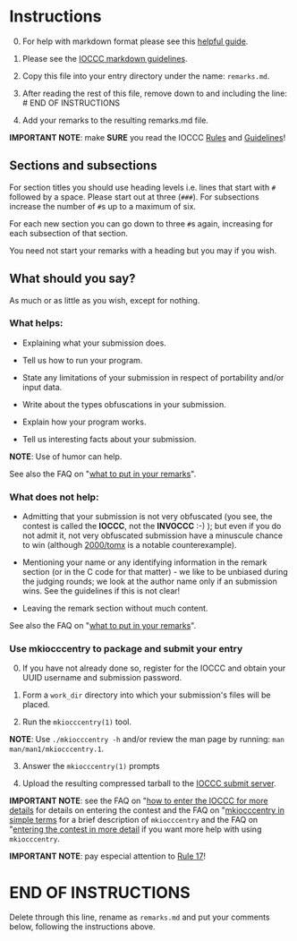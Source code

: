 # Instructions

0.  For help with markdown format please see this [helpful guide](https://www.markdownguide.org/basic-syntax/).

1.  Please see the [IOCCC markdown
guidelines](https://www.ioccc.org/markdown.html).

2.  Copy this file into your entry directory under the name: `remarks.md`.

3.  After reading the rest of this file, remove down to and including the line: # END OF INSTRUCTIONS

4.  Add your remarks to the resulting remarks.md file.

**IMPORTANT NOTE**: make **SURE** you read the IOCCC
[Rules](https://www.ioccc.org/next/rules.html) and
[Guidelines](https://www.ioccc.org/next/guidelines.html)!


## Sections and subsections

For section titles you should use heading levels i.e. lines that start with `#`
followed by a space. Please start out at three (`###`). For subsections increase
the number of `#`s up to a maximum of six.

For each new section you can go down to three `#`s again, increasing for each
subsection of that section.

You need not start your remarks with a heading but you may if you wish.


## What should you say?

As much or as little as you wish, except for nothing.


### What helps:

- Explaining what your submission does.

- Tell us how to run your program.

- State any limitations of your submission in respect of portability and/or
input data.

- Write about the types obfuscations in your submission.

- Explain how your program works.

- Tell us interesting facts about your submission.

**NOTE**: Use of humor can help.

See also the
FAQ on "[what to put in your
remarks](https://www.ioccc.org/faq.html#remarks)".


### What does not help:

- Admitting that your submission is not very obfuscated (you see, the contest is
called the **IOCCC**, not the **INVOCCC** :-) ); but even if you do not admit
it, not very obfuscated submission have a minuscule chance to win (although
[2000/tomx](https://github.com/ioccc-src/temp-test-ioccc/tree/master/years.html#2000_tomx)
is a notable counterexample).

- Mentioning your name or any identifying information in the remark section (or
in the C code for that matter) - we like to be unbiased during the judging
rounds; we look at the author name only if an submission wins. See the guidelines if
this is not clear!

- Leaving the remark section without much content.

See also the
FAQ on "[what to put in your
remarks](https://www.ioccc.org/faq.html#remarks)".


### Use mkiocccentry to package and submit your entry

0. If you have not already done so, register for the IOCCC and obtain your UUID username and submission password.

1. Form a `work_dir` directory into which your submission's files will be
placed.

2. Run the `mkiocccentry(1)` tool.

**NOTE**: Use `./mkiocccentry -h` and/or review the man page by running: `man
man/man1/mkiocccentry.1`.

3. Answer the `mkiocccentry(1)` prompts

4. Upload the resulting compressed tarball to the [IOCCC submit server](https://submit.ioccc.org).

**IMPORTANT NOTE**: see the
FAQ on "[how to enter the IOCCC for more
details](https://www.ioccc.org/faq.html#enter) for
details on entering the contest and the
FAQ on "[mkiocccentry in simple
terms](https://www.ioccc.org/faq.html#about_mkiocccentry)
for a brief description of `mkiocccentry` and the
FAQ on "[entering the contest in more
detail](https://www.ioccc.org/faq.html#submitting_help) if
you want more help with using `mkiocccentry`.

**IMPORTANT NOTE**: pay especial attention to [Rule
17](https://www.ioccc.org/next/rules.html#rule17)!



# END OF INSTRUCTIONS

Delete through this line, rename as `remarks.md` and put your comments below,
following the instructions above.
